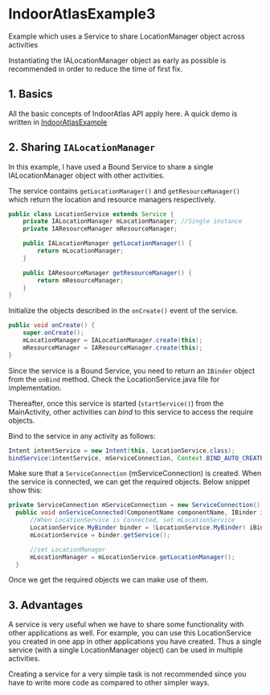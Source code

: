 # IndoorAtlasExample3
Example which uses a Service to share LocationManager object across activities

Instantiating the IALocationManager object as early as possible is recommended in order to reduce the time of first fix.

## 1. Basics

All the basic concepts of IndoorAtlas API apply here. A quick demo is written in [IndoorAtlasExample](https://github.com/bhorkarg/IndoorAtlasExample/blob/master/README.md)


## 2. Sharing ``` IALocationManager ```

In this example, I have used a Bound Service to share a single IALocationManager object with other activities.

The service contains ```getLocationManager()``` and ```getResourceManager()``` which return the location and resource managers respectively.
```java
public class LocationService extends Service {
    private IALocationManager mLocationManager; //Single instance
    private IAResourceManager mResourceManager;

    public IALocationManager getLocationManager() {
        return mLocationManager;
    }

    public IAResourceManager getResourceManager() {
        return mResourceManager;
    }
}
```

Initialize the objects described in the ```onCreate()``` event of the service.

```java
public void onCreate() {
    super.onCreate();
    mLocationManager = IALocationManager.create(this);
    mResourceManager = IAResourceManager.create(this);
}
```

Since the service is a Bound Service, you need to return an ```IBinder``` object from the ```onBind``` method. Check the LocationService.java file for implementation.

Thereafter, once this service is started (```startService()```) from the MainActivity, other activities can *bind* to this service to access the require objects.

Bind to the service in any activity as follows:
```java
Intent intentService = new Intent(this, LocationService.class);
bindService(intentService, mServiceConnection, Context.BIND_AUTO_CREATE);
```

Make sure that a ```ServiceConnection``` (mServiceConnection) is created. When the service is connected, we can get the required objects. Below snippet show this:
```java
private ServiceConnection mServiceConnection = new ServiceConnection() {
  public void onServiceConnected(ComponentName componentName, IBinder iBinder) {
      //When LocationService is Connected, set mLocationService
      LocationService.MyBinder binder = (LocationService.MyBinder) iBinder;
      mLocationService = binder.getService();

      //set LocationManager
      mLocationManager = mLocationService.getLocationManager();
  }
```

Once we get the required objects we can make use of them.

## 3. Advantages

A service is very useful when we have to share some functionality with other applications as well. For example, you can use this LocationService you created in one app in other applications you have created. Thus a single service (with a single LocationManager object) can be used in multiple activities.

Creating a service for a very simple task is not recommended since you have to write more code as compared to other simpler ways.
